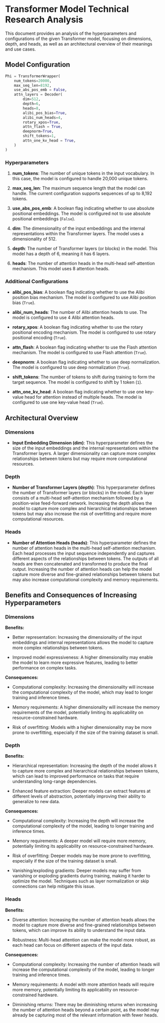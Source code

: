 # Transformer Model Technical Research Analysis

This document provides an analysis of the hyperparameters and configurations of the given Transformer model, focusing on dimensions, depth, and heads, as well as an architectural overview of their meanings and use cases.

## Model Configuration

```python
Phi = TransformerWrapper(
    num_tokens=20000,
    max_seq_len=8192,
    use_abs_pos_emb = False,
    attn_layers = Decoder(
        dim=512,
        depth=6,
        heads=8,
        alibi_pos_bias=True,
        alibi_num_heads=4,
        rotary_xpos=True,
        attn_flash = True,
        deepnorm=True,
        shift_tokens=1,
        attn_one_kv_head = True,
    )
)
```

### Hyperparameters

1. **num_tokens**: The number of unique tokens in the input vocabulary. In this case, the model is configured to handle 20,000 unique tokens.

2. **max_seq_len**: The maximum sequence length that the model can handle. The current configuration supports sequences of up to 8,192 tokens.

3. **use_abs_pos_emb**: A boolean flag indicating whether to use absolute positional embeddings. The model is configured not to use absolute positional embeddings (`False`).

4. **dim**: The dimensionality of the input embeddings and the internal representations within the Transformer layers. The model uses a dimensionality of 512.

5. **depth**: The number of Transformer layers (or blocks) in the model. This model has a depth of 6, meaning it has 6 layers.

6. **heads**: The number of attention heads in the multi-head self-attention mechanism. This model uses 8 attention heads.

### Additional Configurations

- **alibi_pos_bias**: A boolean flag indicating whether to use the Alibi position bias mechanism. The model is configured to use Alibi position bias (`True`).

- **alibi_num_heads**: The number of Alibi attention heads to use. The model is configured to use 4 Alibi attention heads.

- **rotary_xpos**: A boolean flag indicating whether to use the rotary positional encoding mechanism. The model is configured to use rotary positional encoding (`True`).

- **attn_flash**: A boolean flag indicating whether to use the Flash attention mechanism. The model is configured to use Flash attention (`True`).

- **deepnorm**: A boolean flag indicating whether to use deep normalization. The model is configured to use deep normalization (`True`).

- **shift_tokens**: The number of tokens to shift during training to form the target sequence. The model is configured to shift by 1 token (`1`).

- **attn_one_kv_head**: A boolean flag indicating whether to use one key-value head for attention instead of multiple heads. The model is configured to use one key-value head (`True`).

## Architectural Overview

### Dimensions

- **Input Embedding Dimension (dim)**: This hyperparameter defines the size of the input embeddings and the internal representations within the Transformer layers. A larger dimensionality can capture more complex relationships between tokens but may require more computational resources.

### Depth

- **Number of Transformer Layers (depth)**: This hyperparameter defines the number of Transformer layers (or blocks) in the model. Each layer consists of a multi-head self-attention mechanism followed by a position-wise feed-forward network. Increasing the depth allows the model to capture more complex and hierarchical relationships between tokens but may also increase the risk of overfitting and require more computational resources.

### Heads

- **Number of Attention Heads (heads)**: This hyperparameter defines the number of attention heads in the multi-head self-attention mechanism. Each head processes the input sequence independently and captures different aspects of the relationships between tokens. The outputs of all heads are then concatenated and transformed to produce the final output. Increasing the number of attention heads can help the model capture more diverse and fine-grained relationships between tokens but may also increase computational complexity and memory requirements.

## Benefits and Consequences of Increasing Hyperparameters

### Dimensions

**Benefits:**

- Better representation: Increasing the dimensionality of the input embeddings and internal representations allows the model to capture more complex relationships between tokens.

- Improved model expressiveness: A higher dimensionality may enable the model to learn more expressive features, leading to better performance on complex tasks.

**Consequences:**

- Computational complexity: Increasing the dimensionality will increase the computational complexity of the model, which may lead to longer training and inference times.

- Memory requirements: A higher dimensionality will increase the memory requirements of the model, potentially limiting its applicability on resource-constrained hardware.

- Risk of overfitting: Models with a higher dimensionality may be more prone to overfitting, especially if the size of the training dataset is small.

### Depth

**Benefits:**

- Hierarchical representation: Increasing the depth of the model allows it to capture more complex and hierarchical relationships between tokens, which can lead to improved performance on tasks that require understanding long-range dependencies.

- Enhanced feature extraction: Deeper models can extract features at different levels of abstraction, potentially improving their ability to generalize to new data.

**Consequences:**

- Computational complexity: Increasing the depth will increase the computational complexity of the model, leading to longer training and inference times.

- Memory requirements: A deeper model will require more memory, potentially limiting its applicability on resource-constrained hardware.

- Risk of overfitting: Deeper models may be more prone to overfitting, especially if the size of the training dataset is small.

- Vanishing/exploding gradients: Deeper models may suffer from vanishing or exploding gradients during training, making it harder to optimize the model. Techniques such as layer normalization or skip connections can help mitigate this issue.

### Heads

**Benefits:**

- Diverse attention: Increasing the number of attention heads allows the model to capture more diverse and fine-grained relationships between tokens, which can improve its ability to understand the input data.

- Robustness: Multi-head attention can make the model more robust, as each head can focus on different aspects of the input data.

**Consequences:**

- Computational complexity: Increasing the number of attention heads will increase the computational complexity of the model, leading to longer training and inference times.

- Memory requirements: A model with more attention heads will require more memory, potentially limiting its applicability on resource-constrained hardware.

- Diminishing returns: There may be diminishing returns when increasing the number of attention heads beyond a certain point, as the model may already be capturing most of the relevant information with fewer heads.